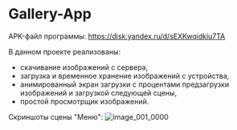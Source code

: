 # Gallery-App
APK-файл программы: https://disk.yandex.ru/d/sEXKwqidkiu7TA

В данном проекте реализованы:
- скачивание изображений с сервера, 
- загрузка и временное хранение изображений с устройства,
- анимированный экран загрузки с процентами предзагрузки изображений и загрузкой следующей сцены,
- простой просмотрщик изображений.

Скриншоты сцены "Меню":
![image_001_0000](https://github.com/GoldMan240/Gallery-App/assets/57544519/345c9256-d503-437c-9d09-6880bad5a2fd)
